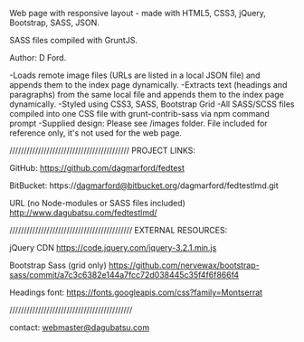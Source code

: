 Web page with responsive layout - made with HTML5, CSS3, jQuery, Bootstrap, SASS, JSON.

SASS files compiled with GruntJS.

Author: D Ford.

-Loads remote image files (URLs are listed in a local JSON file) and appends them to the index page dynamically.
-Extracts text (headings and paragraphs) from the same local file and appends them to the index page dynamically.
-Styled using CSS3, SASS, Bootstrap Grid
-All SASS/SCSS files compiled into one CSS file with grunt-contrib-sass via npm command prompt
-Supplied design: Please see /images folder. File included for reference only, it's not used for the web page.

//////////////////////////////////////////
PROJECT LINKS:

GitHub: https://github.com/dagmarford/fedtest

BitBucket: https://dagmarford@bitbucket.org/dagmarford/fedtestlmd.git

URL (no Node-modules or SASS files included)
http://www.dagubatsu.com/fedtestlmd/

///////////////////////////////////////////
EXTERNAL RESOURCES:

jQuery CDN
https://code.jquery.com/jquery-3.2.1.min.js

Bootstrap Sass (grid only)
https://github.com/nervewax/bootstrap-sass/commit/a7c3c6382e144a7fcc72d038445c35f4f6f866f4

Headings font:
https://fonts.googleapis.com/css?family=Montserrat

///////////////////////////////////////////

contact: webmaster@dagubatsu.com
